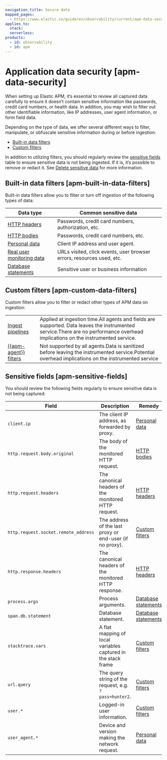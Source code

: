 ```yaml
---
navigation_title: Secure data
mapped_pages:
  - https://www.elastic.co/guide/en/observability/current/apm-data-security.html
applies_to:
  stack:
  serverless:
products:
  - id: observability
  - id: apm
---
```


# Application data security [apm-data-security]

When setting up Elastic APM, it’s essential to review all captured data carefully to ensure it doesn’t contain sensitive information like passwords, credit card numbers, or health data. In addition, you may wish to filter out other identifiable information, like IP addresses, user agent information, or form field data.

Depending on the type of data, we offer several different ways to filter, manipulate, or obfuscate sensitive information during or before ingestion:

* [Built-in data filters](#apm-built-in-data-filters)
* [Custom filters](#apm-custom-data-filters)

In addition to utilizing filters, you should regularly review the [sensitive fields](#apm-sensitive-fields) table to ensure sensitive data is not being ingested. If it is, it’s possible to remove or redact it. See [Delete sensitive data](/solutions/observability/apm/delete-sensitive-data.md) for more information.

## Built-in data filters [apm-built-in-data-filters]

Built-in data filters allow you to filter or turn off ingestion of the following types of data:

| Data type | Common sensitive data |
| --- | --- |
| [HTTP headers](/solutions/observability/apm/built-in-data-filters.md#apm-filters-http-header) | Passwords, credit card numbers, authorization, etc. |
| [HTTP bodies](/solutions/observability/apm/built-in-data-filters.md#apm-filters-http-body) | Passwords, credit card numbers, etc. |
| [Personal data](/solutions/observability/apm/built-in-data-filters.md#apm-filters-personal-data) | Client IP address and user agent. |
| [Real user monitoring data](/solutions/observability/apm/built-in-data-filters.md#apm-filters-real-user-data) | URLs visited, click events, user browser errors, resources used, etc. |
| [Database statements](/solutions/observability/apm/built-in-data-filters.md#apm-filters-database-statements) | Sensitive user or business information |

## Custom filters [apm-custom-data-filters]

Custom filters allow you to filter or redact other types of APM data on ingestion:

|     |     |
| --- | --- |
| [Ingest pipelines](/solutions/observability/apm/custom-filters.md#apm-filters-ingest-pipeline) | Applied at ingestion time.All agents and fields are supported. Data leaves the instrumented service.There are no performance overhead implications on the instrumented service. |
| [{{apm-agent}} filters](/solutions/observability/apm/custom-filters.md#apm-filters-in-agent) | Not supported by all agents.Data is sanitized before leaving the instrumented service.Potential overhead implications on the instrumented service |

## Sensitive fields [apm-sensitive-fields]

You should review the following fields regularly to ensure sensitive data is not being captured:

| Field | Description | Remedy |
| --- | --- | --- |
| `client.ip` | The client IP address, as forwarded by proxy. | [Personal data](/solutions/observability/apm/built-in-data-filters.md#apm-filters-personal-data) |
| `http.request.body.original` | The body of the monitored HTTP request. | [HTTP bodies](/solutions/observability/apm/built-in-data-filters.md#apm-filters-http-body) |
| `http.request.headers` | The canonical headers of the monitored HTTP request. | [HTTP headers](/solutions/observability/apm/built-in-data-filters.md#apm-filters-http-header) |
| `http.request.socket.remote_address` | The address of the last proxy or end-user (if no proxy). | [Custom filters](/solutions/observability/apm/custom-filters.md) |
| `http.response.headers` | The canonical headers of the monitored HTTP response. | [HTTP headers](/solutions/observability/apm/built-in-data-filters.md#apm-filters-http-header) |
| `process.args` | Process arguments. | [Database statements](/solutions/observability/apm/built-in-data-filters.md#apm-filters-database-statements) |
| `span.db.statement` | Database statement. | [Database statements](/solutions/observability/apm/built-in-data-filters.md#apm-filters-database-statements) |
| `stacktrace.vars` | A flat mapping of local variables captured in the stack frame | [Custom filters](/solutions/observability/apm/custom-filters.md) |
| `url.query` | The query string of the request, e.g. `?pass=hunter2`. | [Custom filters](/solutions/observability/apm/custom-filters.md) |
| `user.*` | Logged-in user information. | [Custom filters](/solutions/observability/apm/custom-filters.md) |
| `user_agent.*` | Device and version making the network request. | [Personal data](/solutions/observability/apm/built-in-data-filters.md#apm-filters-personal-data) |